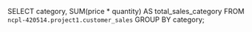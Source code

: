 
SELECT category, SUM(price * quantity) AS total_sales_category
FROM `ncpl-420514.project1.customer_sales`
GROUP BY category;

